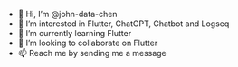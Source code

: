- 👋 Hi, I’m @john-data-chen
- 👀 I’m interested in Flutter, ChatGPT, Chatbot and Logseq
- 🌱 I’m currently learning Flutter
- 💞️ I’m looking to collaborate on Flutter
- 📫 Reach me by sending me a message

<!---
john-data-chen/john-data-chen is a ✨ special ✨ repository because its `README.md` (this file) appears on your GitHub profile.
You can click the Preview link to take a look at your changes.
--->
